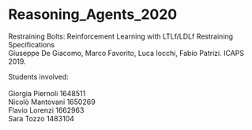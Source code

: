 # Reasoning_Agents_2020

Restraining Bolts: Reinforcement Learning with LTLf/LDLf Restraining Specifications <br/>
Giuseppe De Giacomo, Marco Favorito, Luca Iocchi, Fabio Patrizi. ICAPS 2019.

Students involved: <br/><br/>
  Giorgia Piernoli 1648511 <br/>
  Nicolò Mantovani 1650269 <br/>
  Flavio Lorenzi   1662963 <br/>
  Sara Tozzo       1483104 <br/>
